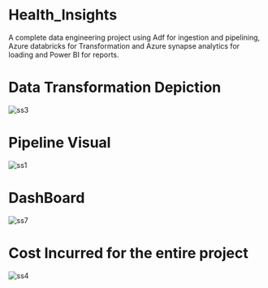 # Health_Insights
A complete data engineering project using Adf for ingestion and pipelining, Azure databricks for Transformation and Azure synapse analytics for loading and Power BI for reports.

# Data Transformation Depiction
![ss3](https://github.com/Amir-Razvi/Health_Insights/assets/67238892/61e83ca9-1ef9-49ba-93bb-336f9662a216)
# Pipeline Visual
![ss1](https://github.com/Amir-Razvi/Health_Insights/assets/67238892/71b46296-bcaa-4338-825d-30cb338bc09f)
# DashBoard
![ss7](https://github.com/Amir-Razvi/Health_Insights/assets/67238892/c3701828-5839-412f-8d36-8b6569c61a1d)
# Cost Incurred for the entire project
![ss4](https://github.com/Amir-Razvi/Health_Insights/assets/67238892/5a5cc6bd-c638-4a81-9d31-0dcafa9cc8b8)


